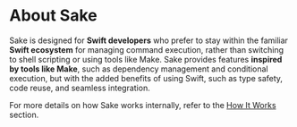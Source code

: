 # About Sake

Sake is designed for **Swift developers** who prefer to stay within the familiar **Swift ecosystem** for managing command execution, rather than switching to shell scripting or using tools like Make. Sake provides features **inspired by tools like Make**, such as dependency management and conditional execution, but with the added benefits of using Swift, such as type safety, code reuse, and seamless integration.

For more details on how Sake works internally, refer to the [How It Works](/how-it-works.md) section.

